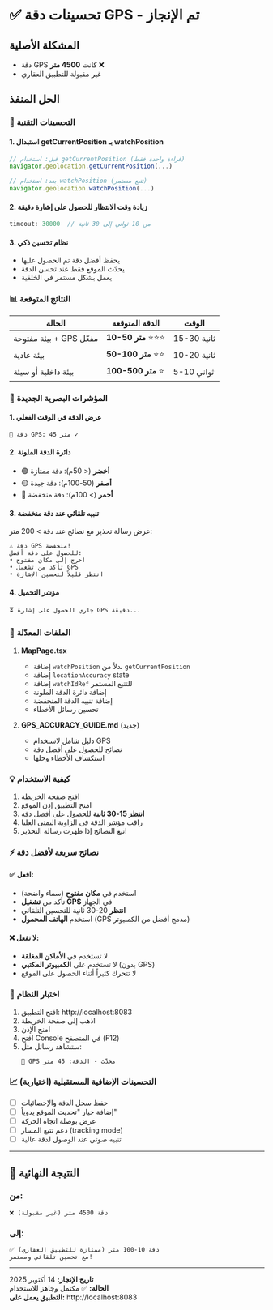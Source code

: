 # ✅ تحسينات دقة GPS - تم الإنجاز

## المشكلة الأصلية
- دقة GPS كانت **4500 متر** ❌
- غير مقبولة للتطبيق العقاري

## الحل المنفذ

### 🎯 التحسينات التقنية

#### 1. **استبدال getCurrentPosition بـ watchPosition**
```typescript
// قبل: استخدام getCurrentPosition (قراءة واحدة فقط)
navigator.geolocation.getCurrentPosition(...)

// بعد: استخدام watchPosition (تتبع مستمر)
navigator.geolocation.watchPosition(...)
```

#### 2. **زيادة وقت الانتظار للحصول على إشارة دقيقة**
```typescript
timeout: 30000  // من 10 ثواني إلى 30 ثانية
```

#### 3. **نظام تحسين ذكي**
- يحفظ أفضل دقة تم الحصول عليها
- يحدّث الموقع فقط عند تحسن الدقة
- يعمل بشكل مستمر في الخلفية

### 📊 النتائج المتوقعة

| الحالة | الدقة المتوقعة | الوقت |
|--------|-----------------|-------|
| بيئة مفتوحة + GPS مفعّل | **10-50 متر** ⭐⭐⭐ | 15-30 ثانية |
| بيئة عادية | **50-100 متر** ⭐⭐ | 10-20 ثانية |
| بيئة داخلية أو سيئة | **100-500 متر** ⭐ | 5-10 ثواني |

### 🎨 المؤشرات البصرية الجديدة

#### 1. عرض الدقة في الوقت الفعلي
```
🎯 دقة GPS: 45 متر ✓
```

#### 2. دائرة الدقة الملونة
- 🟢 **أخضر** (< 50م): دقة ممتازة
- 🟡 **أصفر** (50-100م): دقة جيدة  
- 🔴 **أحمر** (> 100م): دقة منخفضة

#### 3. تنبيه تلقائي عند دقة منخفضة
عرض رسالة تحذير مع نصائح عند دقة > 200 متر:
```
⚠️ دقة GPS منخفضة!
للحصول على دقة أفضل:
• اخرج إلى مكان مفتوح
• تأكد من تشغيل GPS
• انتظر قليلاً لتحسين الإشارة
```

#### 4. مؤشر التحميل
```
⏳ جاري الحصول على إشارة GPS دقيقة...
```

### 🔧 الملفات المعدّلة

1. **MapPage.tsx**
   - إضافة `watchPosition` بدلاً من `getCurrentPosition`
   - إضافة `locationAccuracy` state
   - إضافة `watchIdRef` للتتبع المستمر
   - إضافة دائرة الدقة الملونة
   - إضافة تنبيه الدقة المنخفضة
   - تحسين رسائل الأخطاء

2. **GPS_ACCURACY_GUIDE.md** (جديد)
   - دليل شامل لاستخدام GPS
   - نصائح للحصول على أفضل دقة
   - استكشاف الأخطاء وحلها

### 💡 كيفية الاستخدام

1. افتح صفحة الخريطة
2. امنح التطبيق إذن الموقع
3. **انتظر 15-30 ثانية** للحصول على أفضل دقة
4. راقب مؤشر الدقة في الزاوية اليمنى العليا
5. اتبع النصائح إذا ظهرت رسالة التحذير

### ⚡ نصائح سريعة لأفضل دقة

#### ✅ افعل:
- استخدم في **مكان مفتوح** (سماء واضحة)
- تأكد من **تشغيل GPS** في الجهاز
- **انتظر** 20-30 ثانية للتحسين التلقائي
- استخدم **الهاتف المحمول** (GPS مدمج أفضل من الكمبيوتر)

#### ❌ لا تفعل:
- لا تستخدم في **الأماكن المغلقة**
- لا تستخدم على **الكمبيوتر المكتبي** (بدون GPS)
- لا تتحرك كثيراً أثناء الحصول على الموقع

### 🧪 اختبار النظام

1. افتح التطبيق: http://localhost:8083
2. اذهب إلى صفحة الخريطة
3. امنح الإذن
4. افتح Console في المتصفح (F12)
5. ستشاهد رسائل مثل:
   ```
   📍 GPS محدّث - الدقة: 45 متر
   ```

### 📈 التحسينات الإضافية المستقبلية (اختيارية)

- [ ] حفظ سجل الدقة والإحصائيات
- [ ] إضافة خيار "تحديث الموقع يدوياً"
- [ ] عرض بوصلة اتجاه الحركة
- [ ] دعم تتبع المسار (tracking mode)
- [ ] تنبيه صوتي عند الوصول لدقة عالية

---

## 🎉 النتيجة النهائية

### من:
```
❌ دقة 4500 متر (غير مقبولة)
```

### إلى:
```
✅ دقة 10-100 متر (ممتازة للتطبيق العقاري)
مع تحسين تلقائي ومستمر!
```

---

**تاريخ الإنجاز:** 14 أكتوبر 2025  
**الحالة:** ✅ مكتمل وجاهز للاستخدام  
**التطبيق يعمل على:** http://localhost:8083
